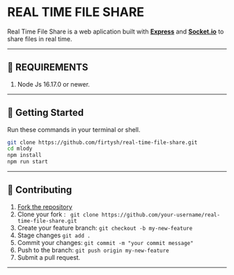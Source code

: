 # REAL TIME FILE SHARE
Real Time File Share is a web aplication built with **[Express](https://expressjs.com/)** and **[Socket.io](https://socket.io/)**  to share files in real time.


----
## 🔧 REQUIREMENTS

1. Node Js 16.17.0 or newer.
----
## 🚀 **Getting Started**

Run these commands in your terminal or shell.

```sh
git clone https://github.com/firtysh/real-time-file-share.git
cd mlody
npm install
npm run start
```

----
## 🤝 Contributing
1. [Fork the repository](https://github.com/firtysh/real-time-file-share/fork "Fork the repository")
2. Clone your fork : ` git clone https://github.com/your-username/real-time-file-share.git`
3. Create your feature branch: ` git checkout -b my-new-feature `
4. Stage changes `git add .`
5. Commit your changes: `git commit -m "your commit message"`
6. Push to the branch: `git push origin my-new-feature`
7. Submit a pull request.

----